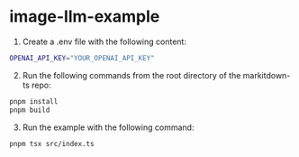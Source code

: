 # image-llm-example

1. Create a .env file with the following content:
```sh
OPENAI_API_KEY="YOUR_OPENAI_API_KEY"
```

2. Run the following commands from the root directory of the markitdown-ts repo:

```sh
pnpm install
pnpm build
```

3. Run the example with the following command:

```sh
pnpm tsx src/index.ts
```
